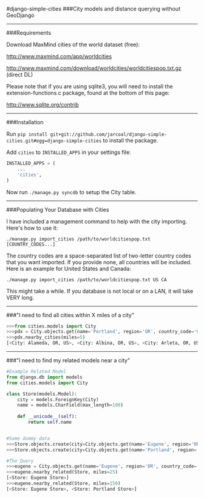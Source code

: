 #django-simple-cities
###City models and distance querying without GeoDjango

----

###Requirements

Download MaxMind cities of the world dataset (free):

http://www.maxmind.com/app/worldcities

http://www.maxmind.com/download/worldcities/worldcitiespop.txt.gz (direct DL)

Please note that if you are using sqlite3, you will need to install the extension-functions.c package, found at the bottom of this page:

http://www.sqlite.org/contrib

----

###Installation

Run ```pip install git+git://github.com/jarcoal/django-simple-cities.git#egg=django-simple-cities``` to install the package.

Add ```cities``` to ```INSTALLED_APPS``` in your settings file:

```python
INSTALLED_APPS = (
	...
	'cities',
)
```

Now run ```./manage.py syncdb``` to setup the City table.

----

###Populating Your Database with Cities

I have included a management command to help with the city importing.  Here's how to use it:

```./manage.py import_cities /path/to/worldcitiespop.txt [COUNTRY_CODES...]```

The country codes are a space-separated list of two-letter country codes that you want imported.  If you provide none, all countries will be included.  Here is an example for United States and Canada:

```./manage.py import_cities /path/to/worldcitiespop.txt US CA```

This might take a while.  If you database is not local or on a LAN, it will take VERY long.

----

###"I need to find all cities within X miles of a city"

```python
>>>from cities.models import City
>>>pdx = City.objects.get(name='Portland', region='OR', country_code='US')
>>>pdx.nearby_cities(miles=5)
[<City: Alameda, OR, US>, <City: Albina, OR, US>, <City: Arleta, OR, US>, ...]
```

----

###"I need to find my related models near a city"

```python
#Example Related Model
from django.db import models
from cities.models import City

class Store(models.Model):
	city = models.ForeignKey(City)
	name = models.CharField(max_length=100)
	
	def __unicode__(self):
		return self.name


#Some dummy data
>>>Store.objects.create(city=City.objects.get(name='Eugene', region='OR', country_code='US'), name='Eugene Store')
>>>Store.objects.create(city=City.objects.get(name='Portland', region='OR', country_code='US'), name='Portland Store')

#The Query
>>>eugene = City.objects.get(name='Eugene', region='OR', country_code='US')
>>>eugene.nearby_related(Store, miles=25)
[<Store: Eugene Store>]
>>>eugene.nearby_related(Store, miles=150)
[<Store: Eugene Store>, <Store: Portland Store>]
```
